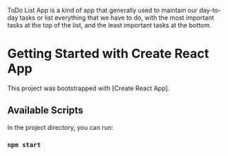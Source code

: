 ToDo List App is a kind of app that generally used to maintain our day-to-day tasks or list everything that we have to do, with the most important tasks at the top of the list, and the least important tasks at the bottom.


# Getting Started with Create React App

This project was bootstrapped with [Create React App].

## Available Scripts

In the project directory, you can run:

### `npm start`
